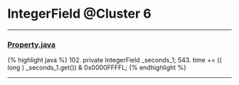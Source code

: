 # IntegerField @Cluster 6

***

### [Property.java](https://searchcode.com/codesearch/view/15642246/)
{% highlight java %}
102. private IntegerField        _seconds_1;
543.     time         += (( long ) _seconds_1.get()) & 0x0000FFFFL;
{% endhighlight %}

***

